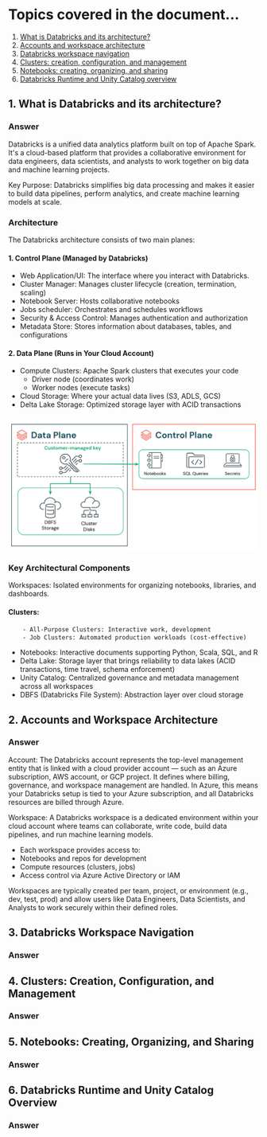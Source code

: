 # Topics covered in the document...

1. [What is Databricks and its architecture?](#1-what-is-databricks-and-its-architecture?)
2. [Accounts and workspace architecture](#2-accounts-and-workspace-architecture)
3. [Databricks workspace navigation](#3-databricks-workspace-navigation)
4. [Clusters: creation, configuration, and management](#4-clusters-creation-configuration-and-management)
5. [Notebooks: creating, organizing, and sharing](#5-notebooks-creating-organizing-and-sharing)
6. [Databricks Runtime and Unity Catalog overview](#6-databricks-runtime-and-unity-catalog-overview)



## 1. What is Databricks and its architecture?

### Answer
Databricks is a unified data analytics platform built on top of Apache Spark. It's a cloud-based platform that provides a collaborative environment for data engineers, data scientists, and analysts to work together on big data and machine learning projects.

Key Purpose: Databricks simplifies big data processing and makes it easier to build data pipelines, perform analytics, and create machine learning models at scale.

### Architecture

The Databricks architecture consists of two main planes:

#### 1. Control Plane (Managed by Databricks)
- Web Application/UI: The interface where you interact with Databricks.
- Cluster Manager: Manages cluster lifecycle (creation, termination, scaling)
- Notebook Server: Hosts collaborative notebooks
- Jobs scheduler: Orchestrates and schedules workflows
- Security & Access Control: Manages authentication and authorization
- Metadata Store: Stores information about databases, tables, and configurations

#### 2. Data Plane (Runs in Your Cloud Account)
- Compute Clusters: Apache Spark clusters that executes your code
  - Driver node (coordinates work)
  - Worker nodes (execute tasks)
- Cloud Storage: Where your actual data lives (S3, ADLS, GCS)
- Delta Lake Storage: Optimized storage layer with ACID transactions
###
![1.1. Databricks Architecture](image.png)

### Key Architectural Components
Workspaces: Isolated environments for organizing notebooks, libraries, and dashboards.

#### Clusters:
        - All-Purpose Clusters: Interactive work, development
        - Job Clusters: Automated production workloads (cost-effective)

- Notebooks: Interactive documents supporting Python, Scala, SQL, and R
- Delta Lake: Storage layer that brings reliability to data lakes (ACID transactions, time travel, schema enforcement)
- Unity Catalog: Centralized governance and metadata management across all workspaces
- DBFS (Databricks File System): Abstraction layer over cloud storage

## 2. Accounts and Workspace Architecture

### Answer
Account: 
The Databricks account represents the top-level management entity that is linked with a cloud provider account — such as an Azure subscription, AWS account, or GCP project.
It defines where billing, governance, and workspace management are handled.
In Azure, this means your Databricks setup is tied to your Azure subscription, and all Databricks resources are billed through Azure.

Workspace:
A Databricks workspace is a dedicated environment within your cloud account where teams can collaborate, write code, build data pipelines, and run machine learning models.
- Each workspace provides access to:
- Notebooks and repos for development
- Compute resources (clusters, jobs)
- Access control via Azure Active Directory or IAM

Workspaces are typically created per team, project, or environment (e.g., dev, test, prod) and allow users like Data Engineers, Data Scientists, and Analysts to work securely within their defined roles.


## 3. Databricks Workspace Navigation

### Answer


## 4. Clusters: Creation, Configuration, and Management

### Answer


## 5. Notebooks: Creating, Organizing, and Sharing

### Answer


## 6. Databricks Runtime and Unity Catalog Overview

### Answer
